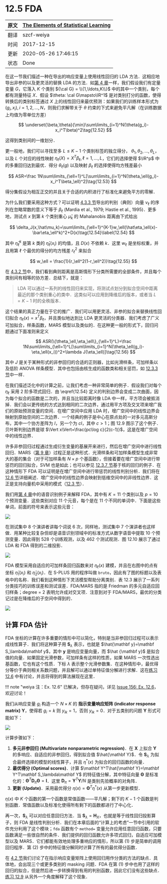 # 12.5 FDA

| 原文   | [The Elements of Statistical Learning](https://web.stanford.edu/~hastie/ElemStatLearn/printings/ESLII_print12.pdf#page=459) |
| ---- | ---------------------------------------- |
| 翻译   | szcf-weiya                               |
| 时间   | 2017-12-15                   |
| 更新 | 2020-05-26 17:46:15|
| 状态 | Done|

在这一节我们描述一种在导出的响应变量上使用线性回归的 LDA 方法．这相应地导出非参的以及更灵活的替换 LDA 的方法．如[第 4 章](04-Linear-Methods-for-Classification/4.1-Introduction/index.html)一样，我们假设我们有定量变量 $G$，它落入 $K$ 个类别 ${\cal G} = \\{1,\ldots,K\\}$ 中的其中一个类别，每个都有测量特征 $X$．假设 $\theta: \cal G\mapsto\IR^1$ 是对类别打分的函数，使得转换后的类别标签通过 $X$ 上的线性回归来最优预测：如果我们的训练样本形式为 $(g_i,x_i),i=1,2,\ldots,N$，则我们求解带关于 $\theta$ 约束的下式来避免平凡解（在训练数据上均值为零单位方差）

$$
\underset{\beta,\theta}{\min}\sum\limits_{i=1}^N(\theta(g_i)-x_i^T\beta)^2\tag{12.52}
$$

这得到类别间的一维划分．

更一般地，我们可以寻找至多 $L\le K-1$ 个类别标签的独立得分， $\theta_1,\theta_2,\ldots,\theta_L$，以及 $L$ 个对应的线性映射 $\eta_\ell(X)=X^T\beta_\ell,\ell=1,\ldots,L$，它们的选择使得 $\IR^p$ 中的多重回归达到最优．得分 $\theta_\ell(g)$ 以及映射 $\beta_\ell$ 的选择使得均方残差最小

$$
ASR=\frac 1N\sum\limits_{\ell=1}^L[\sum\limits_{i=1}^N(\theta_\ell(g_i)-x_i^T\beta_\ell)^2]\tag{12.53}
$$

得分集假设为相互正交的并且关于合适的内积进行了标准化来避免平方的零解．

为什么我们要采用这种方式？可以证明 [4.3.3 节](../04-Linear-Methods-for-Classification/4.3-Linear-Discriminant-Analysis/index.html#_2)导出的判别（典则）向量 $\nu_\ell$ 的序列在忽略常数的意义下等于 $\beta_\ell$ (Mardia et al., 1979; Hastie et al., 1995)．更多地，测试点 $x$ 到第 $k$ 个类别重心 $\hat\mu_k$ 的 Mahalanobis 距离由下式给出

$$
\delta_J(x,\hat\mu_k)=\sum\limits_{\ell=1}^{K-1}w_\ell(\hat\eta_\ell(x)-\bar\eta_\ell^k)^2+D(x)\tag{12.54}\label{12.54}
$$

其中 $\bar \eta_\ell^k$ 是第 $k$ 类的 $\hat\eta_\ell(x_i)$ 的均值，且 $D(x)$ 不依赖 $k$．这里 $w_\ell$ 是坐标权重，并且用第 $\ell$ 个最优的得分的均方残差 $r_\ell^2$ 来拟合

$$
w_\ell = \frac{1}{r_\ell^2(1-r_\ell^2)}\tag{12.55}
$$

在 [4.3.2 节](../04-Linear-Methods-for-Classification/4.3-Linear-Discriminant-Analysis/index.html#lda)中，我们看到典则距离是高斯情形下分类所需要的全部条件，并且每个类别间有相等的协方差．总结下，就是：

> LDA 可以通过一系列的线性回归来实现，将测试点划分到拟合空间中距离最近的那个类别重心的类中．这类似可以应用到降维后的版本，或者当 $L=K-1$ 时的全秩版本．

这个结果的真正力量在于它的推广．我们可以用更灵活、非参的拟合来替换线性回归拟合 $\eta_\ell(x)=x^T\beta_\ell$，并且类似地达到比 LDA 更灵活的分类器．我们考虑了广义可加拟合，样条函数，MARS 模型以及类似的．在这种更一般的形式下，回归问题通过下面准则来定义

$$
ASR(\{\theta_\ell,\eta_\ell\}_{\ell=1}^L)=\frac 1N\sum\limits_{\ell=1}^L[\sum\limits_{i=1}^N(\theta_\ell(g_i)-\eta_\ell(x_i))^2+\lambda J(\eta_\ell)]\tag{12.56}
$$

其中 $J$ 是关于某种形式的非参回归的合适的正则器，比如光滑样条，可加样条以及低阶 ANOVA 样条模型．其中也包括由核生成的函数类和相关惩罚，如 [12.3.3 节](12.3-Support-Vector-Machines-and-Kernels/index.html)中一样．

在我们描述泛化中的计算之前，让我们考虑一种非常简单的例子．假设我们对每个 $\eta_\ell$ 采用 2 阶多项式回归．由 \eqref{12.54} 定义的判别边界会变成二次曲面，因为每个拟合的函数是二次的，并且当比较距离时像 LDA 中一样，平方项会被抵消掉．我们会以更传统的方式达到相同的二次边界，通过用平方项及交叉项来增广我们的原始预测变量的空间．在增广空间中应用 LDA 时，增广空间中的线性边界会映射到原始空间的二次边界．一个经典的例子是中心在原点处的一对多元高斯分布，其中一个协方差阵为 $I$，另一个为 $cI$，其中 $c>1$；图 12.9 图示了这个例子．贝叶斯判别边界是球 $\Vert x\Vert=\frac{pc\log c}{2(c-1)}$，这是在增广空间中的线性边界．

许多非参回归过程通过生成衍生变量的基展开来进行，然后在增广空间中进行线性回归．MARS（[第 9 章](../09-Additive-Models-Trees-and-Related-Methods/9.4-MARS/index.html)）过程正是这种形式．光滑样条和可加样条模型生成非常大的基的集合（对于可加样条有 $N\times p$ 个基函数），但接着要在增广空间中进行带惩罚的回归拟合，SVM 也是如此；也可以参见 [12.3.7 节](12.3-Support-Vector-Machines-and-Kernels/index.html#_3)基于核的回归的例子．在这种情形下 FDA 可以证明是在增广空间中进行带惩罚的线性判别分析．我们将在 [12.6 节](12.6-Penalized-Discriminant-Analysis/index.html)详细阐述．增广空间中的线性边界会映射到低维空间中的非线性边界．这正是支持向量机中采用的模式（[12.3 节](12.3-Support-Vector-Machines-and-Kernels/index.html)）．

我们用[第 4 章](../04-Linear-Methods-for-Classification/4.2-Linear-Regression-of-an-Indicator-Matrix/index.html)中的语音识别例子来解释 FDA，其中有 $K=11$ 个类别以及 $p=10$ 个预测变量．这些类别对应 11 个元音，每个是在 11 个不同的单词中．下面是这些单词，前面的符号来表示这些元音：

![](../img/12/11vowel.png)

在测试集中 8 个演讲者讲每个词说 6 次，同样地，测试集中 7 个演讲者也这样做．用某种比较复杂但却是语音识别领域中的标准方式从数字语音中提取 10 个预测变量．因此得到 528 个训练观测，以及 462 个测试观测．图 12.10 展示了通过 LDA 和 FDA 得到的二维投影．

![](../img/12/fig12.10.png)

FDA 模型采用自适应的可加样条回归函数来对 $\eta_\ell(x)$ 建模，并且在右图中的点有坐标 $\hat\eta_1(x_i)$ 和 $\hat\eta_2(x_i)$．在 S-PLUS 用的程序叫做 `bruto`，因此有了图的标题以及表格中的名称．我们看到这种情形下灵活模型帮助分离类别．表 12.3 展示了一系列分类技巧的训练误差和测试误差．FDA/MARS 指的是 Friedman 的多元自适应回归样条；degree = 2 表明允许成对交叉项．注意到对于 FDA/MARS，最优的分类记过是在降维后的子空间中得到的．

![](../img/12/tab12.3.png)

## 计算 FDA 估计

FDA 坐标的计算在许多重要的情形中可以简化，特别是当非参回归过程可以表示成线性算子．我们将这种算子用 $\mathbf S_\lambda$ 表示，也就是 $\hat{\mathbf y}=\mathbf S_\lambda\mathbf y$，其中 $\mathbf y$ 是响应变量向量，而 $\hat {\mathbf y}$ 是拟合值的向量．如果固定光滑参数，可加样条有这样的性质，如果 MARS 一次性选出基函数，它也有这个性质．下标 $\lambda$ 表示整个光滑参数集．在这种情形中，最优得分等价于典则相关系数问题，并且解可以通过单特征值分解进行求解．这在[练习 12.6](https://github.com/szcf-weiya/ESL-CN/issues/156) 中有讨论，并且将得到的算法展现在这里．

!!! note "weiya 注：Ex. 12.6"
    已解决，但存在疑问，详见 [Issue 156: Ex. 12.6](https://github.com/szcf-weiya/ESL-CN/issues/156)，欢迎讨论！

我们从响应变量 $g_i$ 构造一个 $N\times K$ 的 **指示变量响应矩阵 (indicator response matrix)** $\mathbf Y$，使得若 $g_i=k$ 则 $y_{ik}=1$，否则 $y_{ik}=0$．对于五类别的问题 $\mathbf Y$ 形式可能如下：

![](../img/12/cl5example.png)

计算步骤如下：

1. **多元非参回归 (Multivariate nonparametric regression)**．在 $\mathbf X$ 上拟合 $\mathbf Y$ 的多响应、自适应的非参回归，得到拟合值 $\hat{\mathbf Y}$．令 $\mathbf S_\lambda$ 为拟合最终选择的模型的线性算子，并且 $\eta^*(x)$ 为拟合的回归函数的向量．
2. **最优得分 (Optimal scores)**．计算 $\mathbf Y^T\hat{\mathbf Y}=\mathbf Y^T\mathbf S_\lambda\mathbf Y$ 的特征值分解，其中特征向量 $\mathbf \Theta$ 是标准化的：$\mathbf \Theta^T\mathbf D_\pi\mathbf \Theta = \mathbf I$．这里 $\mathbf D_\pi = \mathbf Y^T\mathbf Y/N$ 是类别先验概率的对角阵．
3. **更新 (Update)**．采用最优得分 $\eta(x)=\mathbf\Theta^T\eta^*(x)$ 从第一步更新模型．

$\eta(x)$ 中 $K$ 个函数的第一个函数是常值函数——平凡解；剩下的 $K-1$ 个函数是判别函数．常值函数以及标准化使得所有剩下的函数都进行了中心化．

再一次，$\mathbf S_\lambda$ 可以对应任意回归方法．当 $\mathbf S_\lambda=\mathbf H_X$，也就是等于线性回归投影算子，则 FDA 是线性判别分析．我们在本章后面的“计算上的考虑”一节中引用的软件充分利用了这个模块；`fda` 函数有个 `method=` 变量允许应用任意回归函数，只要函数满足一些很自然的条件．我们提供的回归函数允许多项式回归，自适应可加模型以及 MARS．它们都能有效地处理多重响应的情形，所以第 (1) 步是简单的调用回归程序．第 (2) 步中的特征值分解同时计算了所有的最优得分函数．

在 [4.2 节](../04-Linear-Methods-for-Classification/4.2-Linear-Regression-of-an-Indicator-Matrix/index.html)我们讨论了在指示响应变量矩阵上使用回归用作分类的方法的缺点．具体地，会出现三个或更多类别的 masking 问题．FDA 在第 (1) 步中也用了这样的回归的拟合，但是然后进一步转换得到有用的判别函数，因此它们没有这些缺点．[练习 12.9](https://github.com/szcf-weiya/ESL-CN/issues/154) 从另外一个角度解释了这个现象．